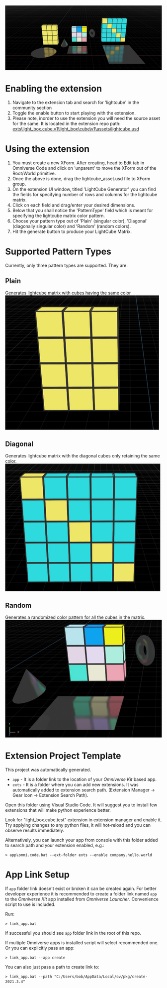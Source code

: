 ![image info](exts/light_box.cube.v1/light_box/cube/v1/assets/lightcube_generator.png)

# Enabling the extension
1. Navigate to the extension tab and search for 'lightcube' in the community section
2. Toggle the enable button to start playing with the extension. 
3. Please note, inorder to use the extension you will need the source asset for the same. It is located in the extension repo path: [exts\light_box.cube.v1\light_box\cube\v1\assets\lightcube.usd](https://github.com/hackassin/light-cube-matrix/blob/main/exts/light_box.cube.v1/light_box/cube/v1/assets/lightcube.usd)


# Using the extension
1. You must create a new XForm. After creating, head to Edit tab in Omniverse Code and click on 'unparent' to move the XForm out of the Root/World primitive. 
2. Once the above is done, drag the lightcube_asset.usd file to XForm group.
3. On the extension UI window, titled 'LightCube Generator' you can find the fields for specifying number of rows and columns for the lightcube matrix. 
4. Click on each field and drag/enter your desired dimensions. 
5. Below that you shall notice the 'PatternType' field which is meant for specifying the lightcube matrix color pattern. 
6. Choose your pattern type out of 'Plain' (singular color), 'Diagonal' (diagonally singular color) and 'Random' (random colors).
7. Hit the generate button to produce your LightCube Matrix.

# Supported Pattern Types
Currently, only three pattern types are supported. They are:

## Plain
Generates lightcube matrix with cubes having the same color
![image info](exts/light_box.cube.v1/light_box/cube/v1/assets/lightcube_plain.png)

## Diagonal
Generates lightcube matrix with the diagonal cubes only retaining the same color.
![image info](exts/light_box.cube.v1/light_box/cube/v1/assets/lightcube_diag.png)  

## Random
Generates a randomized color pattern for all the cubes in the matrix. 
![image info](exts/light_box.cube.v1/light_box/cube/v1/assets/lightcube_rand_2.png)  

# Extension Project Template

This project was automatically generated.

- `app` - It is a folder link to the location of your *Omniverse Kit* based app.
- `exts` - It is a folder where you can add new extensions. It was automatically added to extension search path. (Extension Manager -> Gear Icon -> Extension Search Path).

Open this folder using Visual Studio Code. It will suggest you to install few extensions that will make python experience better.

Look for "light_box.cube.test" extension in extension manager and enable it. Try applying changes to any python files, it will hot-reload and you can observe results immediately.

Alternatively, you can launch your app from console with this folder added to search path and your extension enabled, e.g.:

```
> app\omni.code.bat --ext-folder exts --enable company.hello.world
```

# App Link Setup

If `app` folder link doesn't exist or broken it can be created again. For better developer experience it is recommended to create a folder link named `app` to the *Omniverse Kit* app installed from *Omniverse Launcher*. Convenience script to use is included.

Run:

```
> link_app.bat
```

If successful you should see `app` folder link in the root of this repo.

If multiple Omniverse apps is installed script will select recommended one. Or you can explicitly pass an app:

```
> link_app.bat --app create
```

You can also just pass a path to create link to:

```
> link_app.bat --path "C:/Users/bob/AppData/Local/ov/pkg/create-2021.3.4"
```


<!-- # Sharing Your Extensions

This folder is ready to be pushed to any git repository. Once pushed direct link to a git repository can be added to *Omniverse Kit* extension search paths.

Link might look like this: `git://github.com/[user]/[your_repo].git?branch=main&dir=exts`

Notice `exts` is repo subfolder with extensions. More information can be found in "Git URL as Extension Search Paths" section of developers manual.

To add a link to your *Omniverse Kit* based app go into: Extension Manager -> Gear Icon -> Extension Search Path -->
